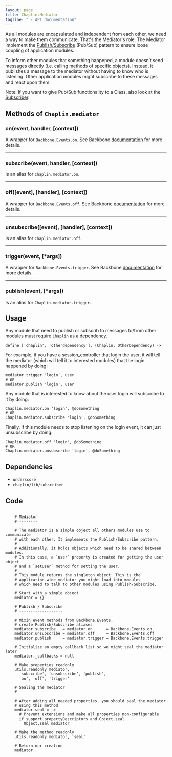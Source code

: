 ```yaml
---
layout: page
title: Chaplin.Mediator
tagline: " - API documentation"
---
```


As all modules are encapsulated and independent from each other, we need a way to make them communicate. That's the Mediator's role. The Mediator implement the [Publish/Subscribe](http://en.wikipedia.org/wiki/Publish/subscribe) (Pub/Sub) pattern to ensure loose coupling of application modules.

To inform other modules that something happened, a module doesn’t send messages directly (i.e. calling methods of specific objects). Instead, it publishes a message to the mediator without having to know who is listening. Other application modules might subscribe to these messages and react upon them.

Note: If you want to give Pub/Sub functionality to a Class, also look at the [Subscriber](/docs/subscriber.html).


## Methods of `Chaplin.mediator`

### on(event, handler, [context])

A wrapper for `Backbone.Events.on`. See Backbone [documentation](http://backbonejs.org/#Events-on) for more details.

-------------------

<a name="initRouter"></a>

### subscribe(event, handler, [context])

Is an alias for `Chaplin.mediator.on`.

-------------------

<a name="off"></a>

### off([event], [handler], [context])

A wrapper for `Backbone.Events.off`. See Backbone [documentation](http://backbonejs.org/#Events-off) for more details.

-------------------

<a name="unsubscribe"></a>

### unsubscribe([event], [handler], [context])

Is an alias for `Chaplin.mediator.off`.

-------------------

<a name="trigger"></a>

### trigger(event, [*args])

A wrapper for `Backbone.Events.trigger`. See Backbone [documentation](http://backbonejs.org/#Events-trigger) for more details.

-------------------

<a name="publish"></a>

### publish(event, [*args])

Is an alias for `Chaplin.mediator.trigger`.



## Usage

Any module that need to publish or subscrib to messages to/from other modules must require `Chaplin` as a dependency.

    define ['chaplin', 'otherdependency'], (Chaplin, OtherDependency) ->

For example, if you have a session_controller that login the user, it will tell the mediator (which will tell it to interested modules) that the login happened by doing:

    mediator.trigger 'login', user
    # OR
    mediator.publish 'login', user

Any module that is interested to know about the user login will subscribe to it by doing:

    Chaplin.mediator.on 'login', @doSomething
    # OR
    Chaplin.mediator.subscribe 'login', @doSomething

Finally, if this module needs to stop listening on the login event, it can just unsubscribe by doing:

    Chaplin.mediator.off 'login', @doSomething
    # OR
    Chaplin.mediator.unsubscribe 'login', @doSomething


## Dependencies

- `underscore`
- `chaplin/lib/subscriber`

## Code

<pre><code class="coffeescript">
    # Mediator
    # --------

    # The mediator is a simple object all others modules use to communicate
    # with each other. It implements the Publish/Subscribe pattern.
    #
    # Additionally, it holds objects which need to be shared between modules.
    # In this case, a `user` property is created for getting the user object
    # and a `setUser` method for setting the user.
    #
    # This module returns the singleton object. This is the
    # application-wide mediator you might load into modules
    # which need to talk to other modules using Publish/Subscribe.

    # Start with a simple object
    mediator = {}

    # Publish / Subscribe
    # -------------------

    # Mixin event methods from Backbone.Events,
    # create Publish/Subscribe aliases
    mediator.subscribe   = mediator.on      = Backbone.Events.on
    mediator.unsubscribe = mediator.off     = Backbone.Events.off
    mediator.publish     = mediator.trigger = Backbone.Events.trigger

    # Initialize an empty callback list so we might seal the mediator later
    mediator._callbacks = null

    # Make properties readonly
    utils.readonly mediator,
      'subscribe', 'unsubscribe', 'publish',
      'on', 'off', 'trigger'

    # Sealing the mediator
    # --------------------

    # After adding all needed properties, you should seal the mediator
    # using this method
    mediator.seal = ->
      # Prevent extensions and make all properties non-configurable
      if support.propertyDescriptors and Object.seal
        Object.seal mediator

    # Make the method readonly
    utils.readonly mediator, 'seal'

    # Return our creation
    mediator

</code></pre>